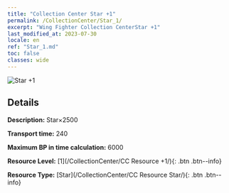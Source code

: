 ```yaml
---
title: "Collection Center Star +1"
permalink: /CollectionCenter/Star_1/
excerpt: "Wing Fighter Collection CenterStar +1"
last_modified_at: 2023-07-30
locale: en
ref: "Star_1.md"
toc: false
classes: wide
---
```



![Star +1](/images/cc/CC_Star_1.png)

## Details

  **Description:** Star×2500

  **Transport time:** 240

  **Maximum BP in time calculation:** 6000

  **Resource Level:** [1](/CollectionCenter/CC Resource +1/){: .btn .btn--info}

  **Resource Type:** [Star](/CollectionCenter/CC Resource Star/){: .btn .btn--info}


